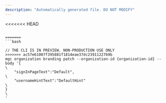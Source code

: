 ```yaml
---
description: "Automatically generated file. DO NOT MODIFY"
---
```


<<<<<<< HEAD
```cli

=======
```bash

// THE CLI IS IN PREVIEW. NON-PRODUCTION USE ONLY
>>>>>>> ac57e61007f395881f1814eae37dc23911227b9b
mgc organization branding patch --organization-id {organization-id} --body '{\
    "signInPageText":"Default",\
    "usernameHintText":"DefaultHint"\
}\
'

```